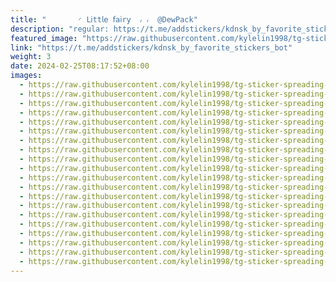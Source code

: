```yaml
---
title: "‌       ◜ 𝖫𝗂tt𝗅𝖾 𝖿𝖺𝗂r𝗒  ៸ ៸  @DewPack"
description: "regular: https://t.me/addstickers/kdnsk_by_favorite_stickers_bot"
featured_image: "https://raw.githubusercontent.com/kylelin1998/tg-sticker-spreading-worldwide-images/main/img/38077d16-1570-4b38-8b18-5b0251420831.jpg"
link: "https://t.me/addstickers/kdnsk_by_favorite_stickers_bot"
weight: 3
date: 2024-02-25T08:17:52+08:00
images:
  - https://raw.githubusercontent.com/kylelin1998/tg-sticker-spreading-worldwide-images/main/img/38077d16-1570-4b38-8b18-5b0251420831.jpg
  - https://raw.githubusercontent.com/kylelin1998/tg-sticker-spreading-worldwide-images/main/img/920dfe0a-8be3-4c9a-9ebe-4d9598ec4d23.jpg
  - https://raw.githubusercontent.com/kylelin1998/tg-sticker-spreading-worldwide-images/main/img/c9ca2288-69da-4f26-a4d0-8286e168e0e0.jpg
  - https://raw.githubusercontent.com/kylelin1998/tg-sticker-spreading-worldwide-images/main/img/e570938a-8f90-4773-a08a-1d30dd83ce6e.jpg
  - https://raw.githubusercontent.com/kylelin1998/tg-sticker-spreading-worldwide-images/main/img/54617c5c-0375-4274-aaec-89155350d43e.jpg
  - https://raw.githubusercontent.com/kylelin1998/tg-sticker-spreading-worldwide-images/main/img/8200c575-9de1-448a-9a68-590315b91182.jpg
  - https://raw.githubusercontent.com/kylelin1998/tg-sticker-spreading-worldwide-images/main/img/b2266867-2e75-42af-9e2a-f61c35693b09.jpg
  - https://raw.githubusercontent.com/kylelin1998/tg-sticker-spreading-worldwide-images/main/img/b5806138-19ae-41fa-b32c-de6400d7e04e.jpg
  - https://raw.githubusercontent.com/kylelin1998/tg-sticker-spreading-worldwide-images/main/img/1f81e825-a289-4100-b8ca-bc5f771d5bc4.jpg
  - https://raw.githubusercontent.com/kylelin1998/tg-sticker-spreading-worldwide-images/main/img/becad028-7037-4cd1-bd0c-3d3b180e6127.jpg
  - https://raw.githubusercontent.com/kylelin1998/tg-sticker-spreading-worldwide-images/main/img/c1e197d2-5da9-4d4e-9281-1ed3d7f02336.jpg
  - https://raw.githubusercontent.com/kylelin1998/tg-sticker-spreading-worldwide-images/main/img/6f007614-8eba-44ac-8a12-c603fc72c468.jpg
  - https://raw.githubusercontent.com/kylelin1998/tg-sticker-spreading-worldwide-images/main/img/3a71a6da-c3ac-4128-96ca-9bcb2736a4b3.jpg
  - https://raw.githubusercontent.com/kylelin1998/tg-sticker-spreading-worldwide-images/main/img/d2689ec2-f19a-46db-b73f-4b09fdda4648.jpg
  - https://raw.githubusercontent.com/kylelin1998/tg-sticker-spreading-worldwide-images/main/img/1ff6f611-f3f9-4c34-ae27-937cec2b4eff.jpg
  - https://raw.githubusercontent.com/kylelin1998/tg-sticker-spreading-worldwide-images/main/img/35271a58-4fca-4870-b0f0-ac915f770e2c.jpg
  - https://raw.githubusercontent.com/kylelin1998/tg-sticker-spreading-worldwide-images/main/img/b3c5ad7f-0a3d-4947-910f-4c1c68c4a8b3.jpg
  - https://raw.githubusercontent.com/kylelin1998/tg-sticker-spreading-worldwide-images/main/img/057c800f-e0c8-4bfb-b4ee-4afac87acbaf.jpg
  - https://raw.githubusercontent.com/kylelin1998/tg-sticker-spreading-worldwide-images/main/img/e3c755a6-f2f0-45ac-be1a-a06155df3419.jpg
  - https://raw.githubusercontent.com/kylelin1998/tg-sticker-spreading-worldwide-images/main/img/0589eb4b-946c-4082-b319-8162708d6c64.jpg
---
```

